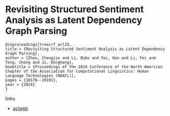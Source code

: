 # Revisiting Structured Sentiment Analysis as Latent Dependency Graph Parsing

```
@inproceedings{treecrf_acl24,
title = {Revisiting Structured Sentiment Analysis as Latent Dependency Graph Parsing},
author = {Zhou, Chengjie and Li, Bobo and Fei, Hao and Li, Fei and Teng, Chong and Ji, Donghong},
booktitle = {Proceedings of the 2024 Conference of the North American Chapter of the Association for Computational Linguistics: Human Language Technologies (NAACL)},
pages = {10178--10191},
year = {2024}
}
```

links
- [aclweb](https://aclanthology.org/2024.acl-long.548)
